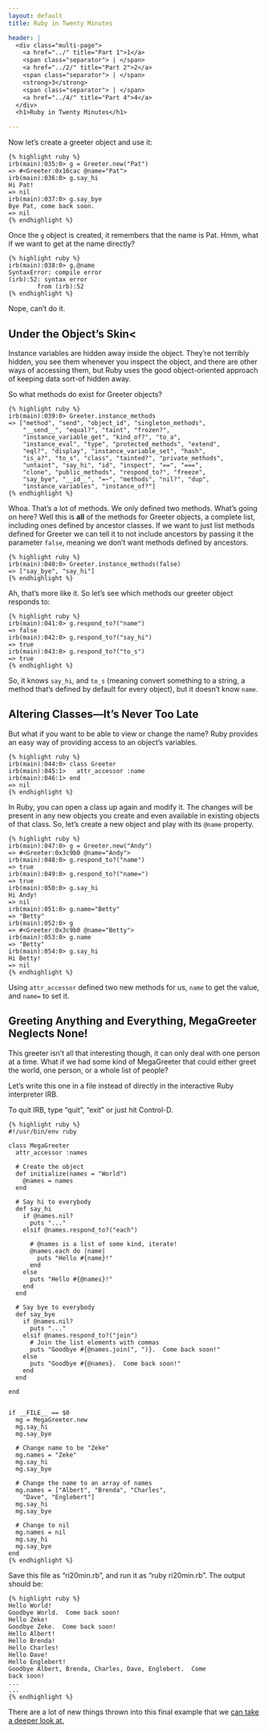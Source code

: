 ```yaml
---
layout: default
title: Ruby in Twenty Minutes

header: |
  <div class="multi-page">
    <a href="../" title="Part 1">1</a>
    <span class="separator"> | </span>
    <a href="../2/" title="Part 2">2</a>
    <span class="separator"> | </span>
    <strong>3</strong>
    <span class="separator"> | </span>
    <a href="../4/" title="Part 4">4</a>
  </div>
  <h1>Ruby in Twenty Minutes</h1>

---
```

Now let&#8217;s create a greeter object and use it:

    {% highlight ruby %}
    irb(main):035:0> g = Greeter.new("Pat")
    => #<Greeter:0x16cac @name="Pat">
    irb(main):036:0> g.say_hi
    Hi Pat!
    => nil
    irb(main):037:0> g.say_bye
    Bye Pat, come back soon.
    => nil
    {% endhighlight %}

Once the `g` object is created, it remembers that the name is Pat.
Hmm, what if we want to get at the name directly?

    {% highlight ruby %}
    irb(main):038:0> g.@name
    SyntaxError: compile error
    (irb):52: syntax error
            from (irb):52
    {% endhighlight %}

Nope, can&#8217;t do it.

## Under the Object&#8217;s Skin<

Instance variables are hidden away  inside the object. They&#8217;re not
terribly hidden, you see them whenever you inspect the  object, and there
are other ways of accessing them, but Ruby uses  the good object-oriented
approach of keeping data sort-of hidden away.

So what methods do exist for Greeter objects?

    {% highlight ruby %}
    irb(main):039:0> Greeter.instance_methods
    => ["method", "send", "object_id", "singleton_methods",
        "__send__", "equal?", "taint", "frozen?",
        "instance_variable_get", "kind_of?", "to_a",
        "instance_eval", "type", "protected_methods", "extend",
        "eql?", "display", "instance_variable_set", "hash",
        "is_a?", "to_s", "class", "tainted?", "private_methods",
        "untaint", "say_hi", "id", "inspect", "==", "===",
        "clone", "public_methods", "respond_to?", "freeze",
        "say_bye", "__id__", "=~", "methods", "nil?", "dup",
        "instance_variables", "instance_of?"]
    {% endhighlight %}

Whoa. That&#8217;s a lot of methods. We only defined two methods. What&#8217;s
going on here? Well this is **all** of the methods for Greeter objects,
a complete list, including ones defined  by ancestor classes.  If we  want to just list
methods defined for Greeter we can tell it to not include ancestors by
passing  it  the parameter  `false`,  meaning  we  don&#8217;t want  methods
defined by ancestors.

    {% highlight ruby %}
    irb(main):040:0> Greeter.instance_methods(false)
    => ["say_bye", "say_hi"]
    {% endhighlight %}

Ah, that&#8217;s more like it. So let&#8217;s see which methods our greeter
object responds to:

    {% highlight ruby %}
    irb(main):041:0> g.respond_to?("name")
    => false
    irb(main):042:0> g.respond_to?("say_hi")
    => true
    irb(main):043:0> g.respond_to?("to_s")
    => true
    {% endhighlight %}

So, it knows `say_hi`, and `to_s` (meaning  convert something  to a
string, a method  that&#8217;s defined by default for every object), but it
doesn&#8217;t know `name`.

## Altering Classes&#8212;It&#8217;s Never Too Late

But what  if you want  to be  able to view  or change the  name?  Ruby
provides an easy way of providing access to an object&#8217;s variables.

    {% highlight ruby %}
    irb(main):044:0> class Greeter
    irb(main):045:1>   attr_accessor :name
    irb(main):046:1> end
    => nil
    {% endhighlight %}

In Ruby, you can open a class  up again and modify it. The changes
will be present in any new objects you create and even available in existing
objects of that class. So, let&#8217;s create a new object and play with its
`@name` property.

    {% highlight ruby %}
    irb(main):047:0> g = Greeter.new("Andy")
    => #<Greeter:0x3c9b0 @name="Andy">
    irb(main):048:0> g.respond_to?("name")
    => true
    irb(main):049:0> g.respond_to?("name=")
    => true
    irb(main):050:0> g.say_hi
    Hi Andy!
    => nil
    irb(main):051:0> g.name="Betty"
    => "Betty"
    irb(main):052:0> g
    => #<Greeter:0x3c9b0 @name="Betty">
    irb(main):053:0> g.name
    => "Betty"
    irb(main):054:0> g.say_hi
    Hi Betty!
    => nil
    {% endhighlight %}

Using `attr_accessor`  defined two new  methods for us, `name`  to get
the value, and `name=` to set it.

## Greeting Anything and Everything, MegaGreeter Neglects None!

This greeter isn&#8217;t all that  interesting though, it can only deal with
one person  at a time.  What if  we had some kind  of MegaGreeter that
could either greet the world, one person, or a whole list of people?

Let&#8217;s write this one in a  file instead of directly in the interactive
Ruby interpreter IRB.

To quit IRB, type &#8220;quit&#8221;, &#8220;exit&#8221; or just hit Control-D.

    {% highlight ruby %}
    #!/usr/bin/env ruby
    
    class MegaGreeter
      attr_accessor :names
    
      # Create the object
      def initialize(names = "World")
        @names = names
      end
    
      # Say hi to everybody
      def say_hi
        if @names.nil?
          puts "..."
        elsif @names.respond_to?("each")
    
          # @names is a list of some kind, iterate!
          @names.each do |name|
            puts "Hello #{name}!"
          end
        else
          puts "Hello #{@names}!"
        end
      end
    
      # Say bye to everybody
      def say_bye
        if @names.nil?
          puts "..."
        elsif @names.respond_to?("join")
          # Join the list elements with commas
          puts "Goodbye #{@names.join(", ")}.  Come back soon!"
        else
          puts "Goodbye #{@names}.  Come back soon!"
        end
      end
    
    end
    
    
    if __FILE__ == $0
      mg = MegaGreeter.new
      mg.say_hi
      mg.say_bye
    
      # Change name to be "Zeke"
      mg.names = "Zeke"
      mg.say_hi
      mg.say_bye
    
      # Change the name to an array of names
      mg.names = ["Albert", "Brenda", "Charles",
        "Dave", "Englebert"]
      mg.say_hi
      mg.say_bye
    
      # Change to nil
      mg.names = nil
      mg.say_hi
      mg.say_bye
    end
    {% endhighlight %}

Save this file as &#8220;ri20min.rb&#8221;, and run it as &#8220;ruby ri20min.rb&#8221;.
The output should be:

    {% highlight ruby %}
    Hello World!
    Goodbye World.  Come back soon!
    Hello Zeke!
    Goodbye Zeke.  Come back soon!
    Hello Albert!
    Hello Brenda!
    Hello Charles!
    Hello Dave!
    Hello Englebert!
    Goodbye Albert, Brenda, Charles, Dave, Englebert.  Come
    back soon!
    ...
    ...
    {% endhighlight %}

There are a lot of new things thrown into this final example that we
[can take a deeper look at.](../4/)

